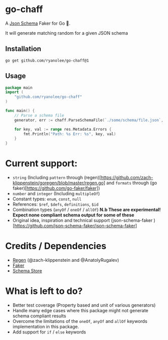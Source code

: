 # go-chaff
A [Json Schema](https://json-schema.org/) Faker for Go 🙈.

It will generate matching random for a given JSON schema

## Installation
```go get github.com/ryanolee/go-chaff@1```

## Usage
```go
package main
import (
    "github.com/ryanolee/go-chaff"
)

func main() {
    // Parse a schema file
    generator, err := chaff.ParseSchemaFile(`./some/schema/file.json`, &chaff.ParserOptions{})

    for key, val := range res.Metadata.Errors {
		fmt.Println("Path: %s Err: %s", key, val)
	}
}
```


# Current support:
 * `string` (Including `pattern` through (regen)[https://github.com/zach-klippenstein/goregen/blob/master/regen.go] and `formats` through (go faker)[https://github.com/go-faker/faker])
 * `number` and `integer` (Including `multipleOf`)
 * Constant types: `enum`, `const`, `null`
 * References: `$ref`, `$defs`, `definitions`, `$id` 
 * Combination types (`anyOf` / `oneOf` / `allOf`) **N.b These are experimental! Expect none compliant schema output for some of these**
 * Original idea, inspiration and technical support (json-schema-faker )[https://github.com/json-schema-faker/json-schema-faker]

# Credits / Dependencies
 * [Regen](https://github.com/zach-klippenstein/goregen) (@zach-klippenstein and @AnatolyRugalev)
 * [Faker](https://github.com/go-faker/faker)
 * [Schema Store](https://github.com/SchemaStore/schemastore)

# What is left to do?
 * Better test coverage (Property based and unit of various generators)
 * Handle many edge cases where this package might not generate schema compliant results
 * Overcome the limitations of the `oneOf`, `anyOf` and `allOf` keywords implementation in this package.
 * Add support for `if` / `else` keywords

 